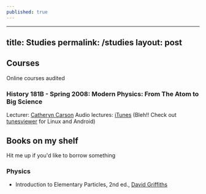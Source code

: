 ```yaml
---
published: true
---
```


---
title: Studies
permalink: /studies
layout: post
---

## Courses

Online courses audited

### History 181B - Spring 2008: Modern Physics: From The Atom to Big Science

Lecturer: [Catheryn Carson](http://history.berkeley.edu/people/cathryn-carson)
Audio lectures: [iTunes](https://itunes.apple.com/us/itunes-u/history-181b-spring-2008-modern/id461116019) (Bleh!! Check out [tunesviewer](http://tunesviewer.sourceforge.net/) for Linux and Android)

## Books on my shelf

Hit me up if you'd like to borrow something

### Physics

 * Introduction to Elementary Particles, 2nd ed., [David Griffiths](http://academic.reed.edu/physics/faculty/griffiths.html)
 
